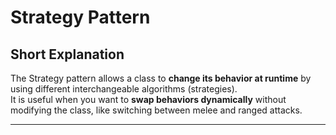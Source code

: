 # Strategy Pattern
## Short Explanation
The Strategy pattern allows a class to **change its behavior at runtime** by using different interchangeable algorithms (strategies).  
It is useful when you want to **swap behaviors dynamically** without modifying the class, like switching between melee and ranged attacks.

---
